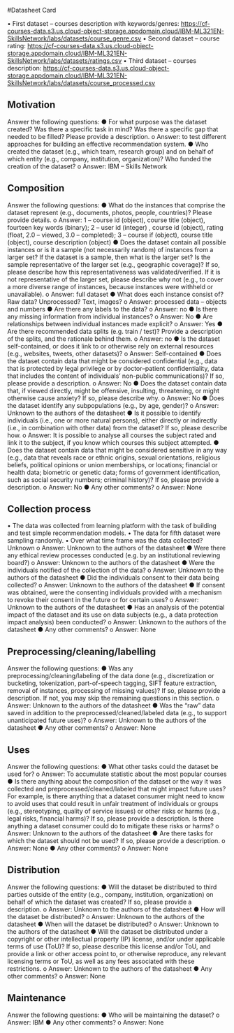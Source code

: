 #Datasheet Card

•	First dataset – courses description with keywords/genres:
https://cf-courses-data.s3.us.cloud-object-storage.appdomain.cloud/IBM-ML321EN-SkillsNetwork/labs/datasets/course_genre.csv
•	Second dataset – course rating:
https://cf-courses-data.s3.us.cloud-object-storage.appdomain.cloud/IBM-ML321EN-SkillsNetwork/labs/datasets/ratings.csv
•	Third dataset – courses description:
https://cf-courses-data.s3.us.cloud-object-storage.appdomain.cloud/IBM-ML321EN-SkillsNetwork/labs/datasets/course_processed.csv

## Motivation
Answer the following questions:
●	For what purpose was the dataset created? Was there a specific task in mind? Was there a specific gap that needed to be filled? Please provide a description.
o	Answer: to test different approaches for building an effective recommendation system. 
●	Who created the dataset (e.g., which team, research group) and on behalf of which entity (e.g., company, institution, organization)? Who funded the creation of the dataset?
o	Answer: IBM – Skills Network

## Composition
Answer the following questions:
●	What do the instances that comprise the dataset represent (e.g., documents, photos, people, countries)? Please provide details.
o	Answer: 1 – course id (object), course title (object), fourteen key words (binary); 2 – user id (integer) , course id (object), rating (float, 2.0 – viewed, 3.0 – completed); 3 – course if (object), course title (object), course description (object) 
●	Does the dataset contain all possible instances or is it a sample (not necessarily random) of instances from a larger set? If the dataset is a sample, then what is the larger set? Is the sample representative of the larger set (e.g., geographic coverage)? If so, please describe how this representativeness was validated/verified. If it is not representative of the larger set, please describe why not (e.g., to cover a more diverse range of instances, because instances were withheld or unavailable).
o	Answer: full dataset 
●	What does each instance consist of? Raw data? Unprocessed? Text, images?
o	Answer: processed data – objects and numbers
●	Are there any labels to the data?
o	Answer: no
●	Is there any missing information from individual instances?
o	Answer: No
●	Are relationships between individual instances made explicit?
o	Answer: Yes
●	Are there recommended data splits (e.g. train / test)? Provide a description of the splits, and the rationale behind them.
o	Answer: no
●	Is the dataset self-contained, or does it link to or otherwise rely on external resources (e.g., websites, tweets, other datasets)? 
o	Answer: Self-contained
●	Does the dataset contain data that might be considered confidential (e.g., data that is protected by legal privilege or by doctor–patient confidentiality, data that includes the content of individuals’ non-public communications)? If so, please provide a description.
o	Answer: No
●	Does the dataset contain data that, if viewed directly, might be offensive, insulting, threatening, or might otherwise cause anxiety? If so, please describe why.
o	Answer: No
●	Does the dataset identify any subpopulations (e.g., by age, gender)?
o	Answer: Unknown to the authors of the datasheet
●	Is it possible to identify individuals (i.e., one or more natural persons), either directly or indirectly (i.e., in combination with other data) from the dataset? If so, please describe how.
o	Answer: It is possible to analyse all courses the subject rated and link it to the subject, if you know which courses this subject attempted.
●	Does the dataset contain data that might be considered sensitive in any way (e.g., data that reveals race or ethnic origins, sexual orientations, religious beliefs, political opinions or union memberships, or locations; financial or health data; biometric or genetic data; forms of government identification, such as social security numbers; criminal history)? If so, please provide a description. 
o	Answer: No
●	Any other comments?
o	Answer: None

## Collection process
•	The data was collected from learning platform with the task of building and test simple recommendation models. 
•	The data for fifth dataset were sampling randomly. 
•	Over what time frame was the data collected? Unknown
o	Answer: Unknown to the authors of the datasheet
●	Were there any ethical review processes conducted (e.g. by an institutional reviewing board?)
o	Answer: Unknown to the authors of the datasheet
●	Were the individuals notified of the collection of the data?
o	Answer: Unknown to the authors of the datasheet
●	Did the individuals consent to their data being collected?
o	Answer: Unknown to the authors of the datasheet
●	If consent was obtained, were the consenting individuals provided with a mechanism to revoke their consent in the future or for certain uses? 
o	Answer: Unknown to the authors of the datasheet
●	Has an analysis of the potential impact of the dataset and its use on data subjects (e.g., a data protection impact analysis) been conducted? 
o	Answer: Unknown to the authors of the datasheet
●	Any other comments?
o	Answer: None

## Preprocessing/cleaning/labelling
Answer the following questions:
●	Was any preprocessing/cleaning/labeling of the data done (e.g., discretization or bucketing, tokenization, part-of-speech tagging, SIFT feature extraction, removal of instances, processing of missing values)? If so, please provide a description. If not, you may skip the remaining questions in this section. 
o	Answer: Unknown to the authors of the datasheet
●	Was the “raw” data saved in addition to the preprocessed/cleaned/labeled data (e.g., to support unanticipated future uses)? 
o	Answer: Unknown to the authors of the datasheet
●	Any other comments?
o	Answer: None

## Uses
Answer the following questions:
●	What other tasks could the dataset be used for? 
o	Answer: To accumulate statistic about the most popular courses
●	Is there anything about the composition of the dataset or the way it was collected and preprocessed/cleaned/labeled that might impact future uses? For example, is there anything that a dataset consumer might need to know to avoid uses that could result in unfair treatment of individuals or groups (e.g., stereotyping, quality of service issues) or other risks or harms (e.g., legal risks, financial harms)? If so, please provide a description. Is there anything a dataset consumer could do to mitigate these risks or harms? 
o	Answer: Unknown to the authors of the datasheet
●	Are there tasks for which the dataset should not be used? If so, please provide a description.
o	Answer: None
●	Any other comments?
o	Answer: None

## Distribution
Answer the following questions:
●	Will the dataset be distributed to third parties outside of the entity (e.g., company, institution, organization) on behalf of which the dataset was created? If so, please provide a description.
o	Answer: Unknown to the authors of the datasheet
●	How will the dataset be distributed?
o	Answer: Unknown to the authors of the datasheet
●	When will the dataset be distributed?
o	Answer: Unknown to the authors of the datasheet
●	Will the dataset be distributed under a copyright or other intellectual property (IP) license, and/or under applicable terms of use (ToU)? If so, please describe this license and/or ToU, and provide a link or other access point to, or otherwise reproduce, any relevant licensing terms or ToU, as well as any fees associated with these restrictions. 
o	Answer: Unknown to the authors of the datasheet
●	Any other comments?
o	Answer: None

## Maintenance
Answer the following questions:
●	Who will be maintaining the dataset?
o	Answer: IBM
●	Any other comments?
o	Answer: None




